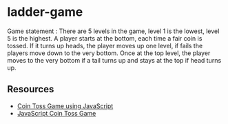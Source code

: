 # ladder-game
Game statement : There are 5 levels in the game, level 1 is the lowest, level 5 is the highest. A player starts at the bottom, each time a fair coin is tossed. If it turns up heads, the player moves up one level, if fails the players move down to the very bottom. Once at the top level, the player moves to the very bottom if a tail turns up and stays at the top if head turns up.

## Resources
- [Coin Toss Game using JavaScript](https://dev.to/shantanu_jana/coin-toss-game-using-javascript-css-1cf0)
- [JavaScript Coin Toss Game](https://jsbeginners.com/coin-toss-game/)
